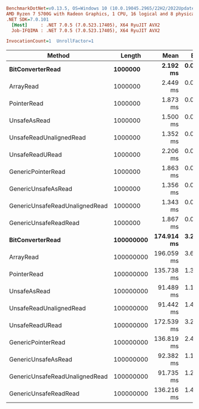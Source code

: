 ``` ini

BenchmarkDotNet=v0.13.5, OS=Windows 10 (10.0.19045.2965/22H2/2022Update)
AMD Ryzen 7 5700G with Radeon Graphics, 1 CPU, 16 logical and 8 physical cores
.NET SDK=7.0.101
  [Host]     : .NET 7.0.5 (7.0.523.17405), X64 RyuJIT AVX2
  Job-IFQIMA : .NET 7.0.5 (7.0.523.17405), X64 RyuJIT AVX2

InvocationCount=1  UnrollFactor=1  

```
|                         Method |    Length |       Mean |     Error |    StdDev | Allocated |
|------------------------------- |---------- |-----------:|----------:|----------:|----------:|
|               **BitConverterRead** |   **1000000** |   **2.192 ms** | **0.0564 ms** | **0.1638 ms** |   **1.91 MB** |
|                      ArrayRead |   1000000 |   2.449 ms | 0.0696 ms | 0.1870 ms |   1.91 MB |
|                    PointerRead |   1000000 |   1.873 ms | 0.0500 ms | 0.1468 ms |   1.91 MB |
|                   UnsafeAsRead |   1000000 |   1.500 ms | 0.0691 ms | 0.2005 ms |   1.91 MB |
|        UnsafeReadUnalignedRead |   1000000 |   1.352 ms | 0.0444 ms | 0.1294 ms |   1.91 MB |
|                UnsafeReadURead |   1000000 |   2.206 ms | 0.0675 ms | 0.1790 ms |   1.91 MB |
|             GenericPointerRead |   1000000 |   1.863 ms | 0.0553 ms | 0.1605 ms |   1.91 MB |
|            GenericUnsafeAsRead |   1000000 |   1.356 ms | 0.0499 ms | 0.1464 ms |   1.91 MB |
| GenericUnsafeReadUnalignedRead |   1000000 |   1.343 ms | 0.0396 ms | 0.1147 ms |   1.91 MB |
|          GenericUnsafeReadRead |   1000000 |   1.867 ms | 0.0592 ms | 0.1746 ms |   1.91 MB |
|               **BitConverterRead** | **100000000** | **174.914 ms** | **3.2824 ms** | **3.0704 ms** | **190.74 MB** |
|                      ArrayRead | 100000000 | 196.059 ms | 3.6654 ms | 3.4286 ms | 190.74 MB |
|                    PointerRead | 100000000 | 135.738 ms | 1.3176 ms | 1.1680 ms | 190.74 MB |
|                   UnsafeAsRead | 100000000 |  91.489 ms | 1.1631 ms | 0.9713 ms | 190.74 MB |
|        UnsafeReadUnalignedRead | 100000000 |  91.442 ms | 1.4212 ms | 1.3294 ms | 190.74 MB |
|                UnsafeReadURead | 100000000 | 172.539 ms | 3.2523 ms | 3.0422 ms | 190.74 MB |
|             GenericPointerRead | 100000000 | 136.819 ms | 2.4502 ms | 2.0460 ms | 190.74 MB |
|            GenericUnsafeAsRead | 100000000 |  92.382 ms | 1.1805 ms | 1.1042 ms | 190.74 MB |
| GenericUnsafeReadUnalignedRead | 100000000 |  91.735 ms | 1.2125 ms | 1.1341 ms | 190.74 MB |
|          GenericUnsafeReadRead | 100000000 | 136.216 ms | 1.4120 ms | 1.2517 ms | 190.74 MB |
